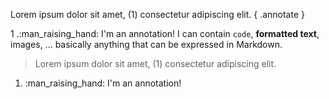 Lorem ipsum dolor sit amet, (1) consectetur adipiscing elit.
{ .annotate }

1 .:man_raising_hand: I'm an annotation! I can contain `code`, __formatted
text__, images, ... basically anything that can be expressed in Markdown.


<div class="annotate" markdown>

> Lorem ipsum dolor sit amet, (1) consectetur adipiscing elit.

</div>

1.  :man_raising_hand: I'm an annotation!
